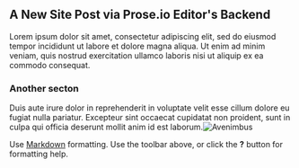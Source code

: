 ## A New Site Post via Prose.io Editor's Backend

Lorem ipsum dolor sit amet, consectetur adipiscing elit, sed do eiusmod tempor incididunt ut labore et dolore magna aliqua. Ut enim ad minim veniam, quis nostrud exercitation ullamco laboris nisi ut aliquip ex ea commodo consequat. 

### Another secton

Duis aute irure dolor in reprehenderit in voluptate velit esse cillum dolore eu fugiat nulla pariatur. Excepteur sint occaecat cupidatat non proident, sunt in culpa qui officia deserunt mollit anim id est laborum.![Avenimbus]({{site.baseurl}}/avenimbus.jpeg)


Use [Markdown](http://daringfireball.net/projects/markdown/) formatting. Use the toolbar above, or click the **?** button for formatting help.
